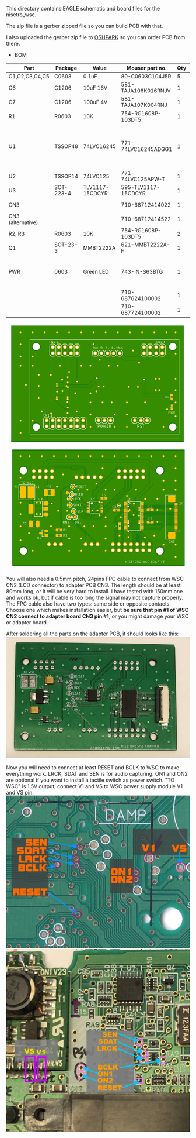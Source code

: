 This directory contains EAGLE schematic and board files for the nisetro_wsc.

The zip file is a gerber zipped file so you can build PCB with that.

I also uploaded the gerber zip file to [OSHPARK](https://oshpark.com/shared_projects/Dx4Vgzwm) so you can order PCB from there.

 - BOM

|Part|Package|Value|Mouser part no.|Qty|Note
|--|--|--|--|--|--|
|C1,C2,C3,C4,C5|C0603|0.1uF|80-C0603C104J5R|5|MLCC
|C6|C1206|10uF 16V|581-TAJA106K016RNJV|1|Tantalum Capacitors
|C7|C1206|100uF 4V|581-TAJA107K004RNJ|1|Tantalum Capacitors
|R1|R0603|10K|754-RG1608P-103DT5|1|
|U1|TSSOP48|74LVC16245|771-74LVC16245ADGG1|1|595-SNLVTH16245ADGGR or other 74LVC16245A should also be ok, make sure that pin pitch is 0.5mm.
|U2|TSSOP14|74LVC125|771-74LVC125APW-T|1|
|U3|SOT-223-4|TLV1117-15CDCYR|595-TLV1117-15CDCYR|1|LDO for powering WSC (1.5V)
|CN3|||710-68712414022|1|FPC connector (Top contact)
|CN3 (alternative)|||710-68712414522|1|FPC connector (Bottom contact)
|R2, R3|R0603|10K|754-RG1608P-103DT5|2| Optional if you want to install LED
|Q1|SOT-23-3|MMBT2222A|621-MMBT2222A-F|1| Optional if you want to install LED
|PWR|0603|Green LED|743-IN-S63BTG|1| Optional if you want to install LED. You can also choose the color you like, but make sure package is 0603.
||||710-687624100002|1|FPC cable (Same Side Contacts)
||||710-687724100002|1|FPC cable (Opposite Side Contacts)

![PCB top](https://raw.githubusercontent.com/splash5/nisetro_wsc/main/eagle/nisetoro_wsc_adapter_v2_top.png)
![PCB bottom](https://raw.githubusercontent.com/splash5/nisetro_wsc/main/eagle/nisetoro_wsc_adapter_v2_bottom.png)

You will also need a 0.5mm pitch, 24pins FPC cable to connect from WSC CN2 (LCD connector) to adapter PCB CN3. The length should be at least 80mm long, or it will be very hard to install. I have tested with 150mm one and works ok, but if cable is too long the signal may not capture properly. The FPC cable also have two types: same side or opposite contacts. Choose one which makes installation easier, but **be sure that pin #1 of WSC CN2 connect to adapter board CN3 pin #1**, or you might damage your WSC or adapter board.

After soldering all the parts on the adapter PCB, it should looks like this:
![PCB finished](https://raw.githubusercontent.com/splash5/nisetro_wsc/main/eagle/pcb_completed.jpg)

Now you will need to connect at least RESET and BCLK to WSC to make everything work. LRCK, SDAT and SEN is for audio capturing. ON1 and ON2 are optional if you want to install a tactile switch as power switch. "TO WSC" is 1.5V output, connect V1 and VS to WSC power supply module V1 and VS pin.
![solder points top](https://raw.githubusercontent.com/splash5/nisetro_wsc/main/eagle/wsc_top.jpg)
![solder points bottom](https://raw.githubusercontent.com/splash5/nisetro_wsc/main/eagle/wsc_bottom.jpg)
